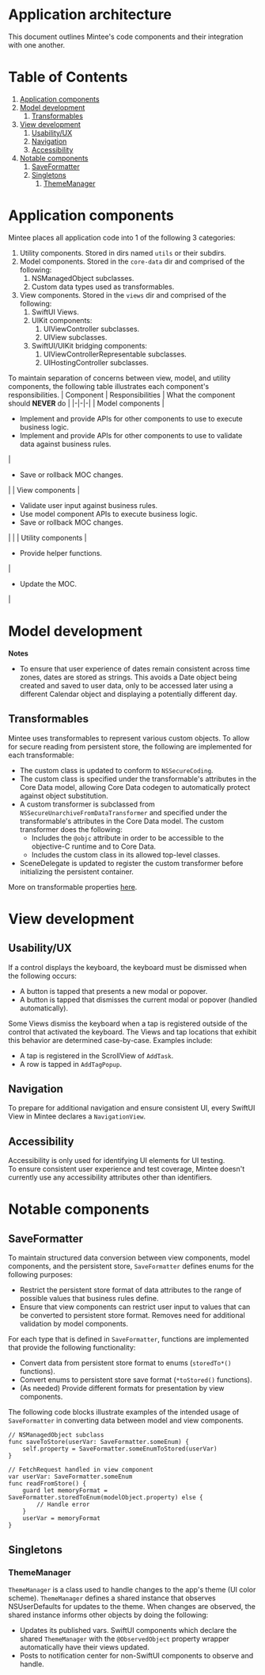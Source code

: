 # Application architecture
This document outlines Mintee's code components and their integration with one another.  

# Table of Contents
1. [Application components](#application-components)
1. [Model development](#model-development)
    1. [Transformables](#transformables)
1. [View development](#view-development)
    1. [Usability/UX](#usabilityux)
    1. [Navigation](#navigation)
    1. [Accessibility](#accessibility)
1. [Notable components](#notable-components)
    1. [SaveFormatter](#persistent-store-data-conversion)
    1. [Singletons](#singletons)
        1. [ThemeManager](#thememanager)

# Application components
Mintee places all application code into 1 of the following 3 categories:  
1. Utility components. Stored in dirs named `utils` or their subdirs.
1. Model components. Stored in the `core-data` dir and comprised of the following:  
    1. NSManagedObject subclasses.
    1. Custom data types used as transformables.
1. View components. Stored in the `views` dir and comprised of the following:  
    1. SwiftUI Views.
    1. UIKit components:  
        1. UIViewController subclasses.
        1. UIView subclasses.
    1. SwiftUI/UIKit bridging components:  
        1. UIViewControllerRepresentable subclasses.
        1. UIHostingController subclasses.

To maintain separation of concerns between view, model, and utility components, the following table illustrates each component's responsibilities.
| Component | Responsibilities | What the component should __NEVER__ do |
|-|-|-|
| Model components | <ul> <li/> Implement and provide APIs for other components to use to execute business logic. <li/> Implement and provide APIs for other components to use to validate data against business rules. </ul> | <ul> <li/> Save or rollback MOC changes. </ul> |
| View components | <ul> <li/> Validate user input against business rules. <li/> Use model component APIs to execute business logic. <li/> Save or rollback MOC changes. </ul> | |
| Utility components | <ul> <li/> Provide helper functions. </ul> | <ul> <li/> Update the MOC. </ul> |

# Model development

__Notes__  
* To ensure that user experience of dates remain consistent across time zones, dates are stored as strings. This avoids a Date object being created and saved to user data, only to be accessed later using a different Calendar object and displaying a potentially different day.

## Transformables
Mintee uses transformables to represent various custom objects. To allow for secure reading from persistent store, the following are implemented for each transformable:  
* The custom class is updated to conform to `NSSecureCoding`.
* The custom class is specified under the transformable's attributes in the Core Data model, allowing Core Data codegen to automatically protect against object substitution.
* A custom transformer is subclassed from `NSSecureUnarchiveFromDataTransformer` and specified under the transformable's attributes in the Core Data model. The custom transformer does the following:  
    * Includes the `@objc` attribute in order to be accessible to the objective-C runtime and to Core Data.
    * Includes the custom class in its allowed top-level classes.
* SceneDelegate is updated to register the custom transformer before initializing the persistent container.  

More on transformable properties [here](https://www.kairadiagne.com/2020/01/13/nssecurecoding-and-transformable-properties-in-core-data.html).

# View development

## Usability/UX
If a control displays the keyboard, the keyboard must be dismissed when the following occurs:
- A button is tapped that presents a new modal or popover.
- A button is tapped that dismisses the current modal or popover (handled automatically).

Some Views dismiss the keyboard when a tap is registered outside of the control that activated the keyboard. The Views and tap locations that exhibit this behavior are determined case-by-case. Examples include:
- A tap is registered in the ScrollView of `AddTask`.
- A row is tapped in `AddTagPopup`.

## Navigation
To prepare for additional navigation and ensure consistent UI, every SwiftUI View in Mintee declares a `NavigationView`.

## Accessibility
Accessibility is only used for identifying UI elements for UI testing.  
To ensure consistent user experience and test coverage, Mintee doesn't currently use any accessibility attributes other than identifiers.

# Notable components

## SaveFormatter
To maintain structured data conversion between view components, model components, and the persistent store, `SaveFormatter` defines enums for the following purposes:  
* Restrict the persistent store format of data attributes to the range of possible values that business rules define.  
* Ensure that view components can restrict user input to values that can be converted to persistent store format. Removes need for additional validation by model components.

For each type that is defined in `SaveFormatter`, functions are implemented that provide the following functionality:  
* Convert data from persistent store format to enums (`storedTo*()` functions).
* Convert enums to persistent store save format (`*toStored()` functions).
* (As needed) Provide different formats for presentation by view components.

The following code blocks illustrate examples of the intended usage of `SaveFormatter` in converting data between model and view components.
```
// NSManagedObject subclass
func saveToStore(userVar: SaveFormatter.someEnum) {
    self.property = SaveFormatter.someEnumToStored(userVar)
}
```
```
// FetchRequest handled in view component
var userVar: SaveFormatter.someEnum
func readFromStore() {
    guard let memoryFormat = SaveFormatter.storedToEnum(modelObject.property) else {
        // Handle error
    }
    userVar = memoryFormat
}
```

## Singletons

### ThemeManager
`ThemeManager` is a class used to handle changes to the app's theme (UI color scheme).
`ThemeManager` defines a shared instance that observes NSUserDefaults for updates to the theme. When changes are observed, the shared instance informs other objects by doing the following:
* Updates its published vars. SwiftUI components which declare the shared `ThemeManager` with the `@ObservedObject` property wrapper automatically have their views updated.
* Posts to notification center for non-SwiftUI components to observe and handle.